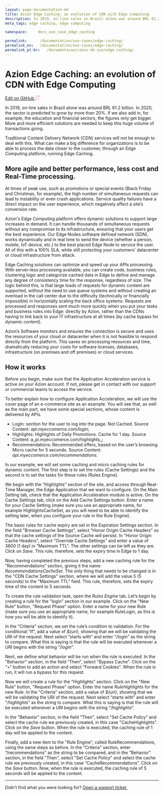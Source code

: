 ```yaml
---
layout: page-documentation-md
title: Azion Edge Caching: an evolution of CDN with Edge Computing
description: In 2019, on-line sales in Brazil alone was around BRL 61.2 billion.
meta_tags: edge caching, edge computing

namespace:     docs_use_case_edge_caching

permalink:      /documentation/use-cases/edge-caching/
permalink_en:   /documentation/use-cases/edge-caching/
permalink_pt-br:   /documentacao/casos-de-uso/edge-caching/
---
```

# Azion Edge Caching: an evolution of CDN with **Edge Computing**

[Edit on GitHub <svg width="14" height="14" xmlns="http://www.w3.org/2000/svg"><g fill="none" stroke="#F3652B"><path d="M4.81.71H.672v11.43H12.1V8.001" stroke-width=".8"/><path d="M6.87.786h5.155V5.94M6.31 6.5L12.026.786"/></g></svg>](https://github.com/aziontech/docs_en/edit/master/use-cases/edge-caching/index.md)

In 2019, on-line sales in Brazil alone was around BRL 61.2 billion. In 2020, the sector is predicted to grow by more than 20%. If we also add in, for example, the education and financial sectors, the figures only get bigger. More and more efficient solutions are needed to keep this huge volume of transactions going.

Traditional Content Delivery Network (CDN) services will not be enough to deal with this. What can make a big difference for organizations is to be able to process the data closer to the customer, through an Edge Computing platform, running Edge Caching. 

## More agile and better performance, less cost and Real-Time processing.

At times of peak use, such as promotions or special events (Black Friday and Christmas, for example), the high number of simultaneous requests can lead to instability or even crash applications. Service quality failures have a direct impact on the user experience, which negatively affect a site’s conversion rate.

Azion's Edge Computing platform offers dynamic solutions to support large increases in demand. It can handle thousands of simultaneous requests without any compromise to its infrastructure, ensuring that your users get the best experience. 
Our Edge Nodes software defined network (SDN), works dynamically and in real time to send the device (whether a person, mobile, IoT device, etc.) to the best placed Edge Node to service the user. All of this with a 100% SLA, while still protecting your customers' datacenter or cloud infrastructure from attack.

Edge Caching solutions can optimize and speed up your APIs processing. With server-less processing available, you can create code, business rules, clustering logic and categorize cached data in Edge to define and manage any degree of consistency time for the response, regardless of size. 
The logic behind this, is that large loads of requests for dynamic content are supported, without the need to use queue systems and without creating an overload in the call center due to the difficulty (technically or financially impossible) in horizontally scaling the back office systems.
Requests are processed and responses sent much more quickly when you put your tasks and business rules into Edge: directly by Azion, rather than the CDNs having to link back to your IT infrastructure at all times (by cache bypass for dynamic content). 

Azion’s Software monitors and ensures the connection is secure and uses the resources of your cloud or datacenter when it is not feasible to respond directly from the platform. This saves on processing resources and time, dramatically reducing your costs for software licenses, databases, infrastructure (on premises and off premises) or cloud services.

## How it works 

Before you begin, make sure that the Application Acceleration service is active on your Azion account. If not, please get in contact with our support or commercial teams to access the service.

To better explain how to configure Application Acceleration, we will use the cover page of an e-commerce site as an example. You will see that, as well as the main part, we have some special sections, whose content is delivered by APIs.

* Login: section for the user to log into the page. Not Cached. Source Content: _api.myeccomerce.com/login_;
* Highlights: Highlights of Daily Promotions. Cache for 1 day. Source Content: a_pi.myeccomerce.com/highlights_;
* Recommendations: Recommended offers, based on the user’s browsing. Micro cache for 5 seconds. Source Content: _api.myeccomerce.com/recommendations_.

In our example, we will set some caching and micro caching rules for dynamic content. The first step is to set the rules (Cache Settings) and the second is to set the tasks for these rules (Rules Engine).

We begin with the “Highlights” section of the site, and access through Real-Time Manager, the Edge Application that we want to configure. On the Main Setting tab, check that the Application Acceleration module is active. On the Cache Settings tab, click on the Add Cache Settings button. Enter a name for your Cache Setting (make sure you use an appropriate name, for example HighlightsCacheSet, as you will need to be able to identify the setting later, when you configure your rule in the Rule Engine).

The basic rules for cache expiry are set in the Expiration Settings section. In the field "Browser Cache Settings", select "Honor Origin Cache Headers" so that the cache settings of the Source Cache will persist. In "Honor Origin Cache Headers", select "Override Cache Settings" and enter a value of 3600 (1 day) in "Maximum TTL". The other settings can be left as they are. Click on *Save*. This rule, therefore, sets the expiry time in Edge to 1 day.

Now, having completed the previous steps, add a new caching rule for the “Recommendations” section, giving it the name _RecommendationsCacheSet_. The only thing that needs to be changed is in the "CDN Cache Settings" section, where we will add the value 5 (5 seconds) to the "Maximum TTL" field. This rule, therefore, sets the expiry time of the content to 5 seconds.

To create the rule validation task, open the *Rules Engine* tab. Let’s begin by creating a rule for the "login" section in our example. Click on the "New Rule" button, "Request Phase" option. Enter a name for your new Rule (make sure you use an appropriate name, for example RuleLogin, as this is how you will be able to identify it).

In the "Criteria" section, we set the rule’s condition to validation. For the conditional “If”, add a value of *${uri}*, showing that we will be validating the URI of the request. Next select “starts with” and enter “_/login_” as the string to compare. What this is saying is that the rule will be executed whenever a URI begins with the string “_/login_”. 

Next, we define what behavior will be run when the rule is executed. In the "Behavior" section, in the field “Then”, select "Bypass Cache". Click on the “_+_” button to add an action and select "Forward Cookies". When the rule is run, it will run a bypass for this request.

Now we will create a rule for the “Highlights” section. Click on the "New Rule" button, "Request Phase" option. Enter the name _RuleHighlights_ for the new Rule. In the "Criteria" section, add a value of *${uri}*, showing that we will be validating the URI of the request. Next select “starts with” and enter “_/highlights_” as the string to compare. What this is saying is that the rule will be executed whenever a URI begins with the string “_/highlights_”.

In the "Behavior" section, in the field "Then", select "Set Cache Policy" and select the cache rule we previously created, in this case "CacheHighlights". Click on the *Save* button. When the rule is executed, the caching rule of 1 day will be applied to the content.

Finally, add a new item to the "Rule Engine", called RuleRecommendations, using the same steps as before. In the "Criteria" section, enter “/recommendations” as the string to be compared, and in the "Behavior" section, in the field "Then", select "Set Cache Policy" and select the cache rule we previously created, in this case “CacheRecommendations”. Click on the *Save* button. Now, when the rule is executed, the caching rule of 5 seconds will be applied to the content.

---

Didn’t find what you were looking for? [Open a support ticket.](https://tickets.azion.com/)
